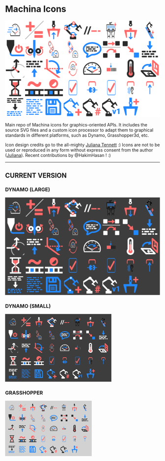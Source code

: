 # Machina Icons

![](svg_processor/contacts/MachinaIcons_Generic.png)

Main repo of Machina icons for graphics-oriented APIs. It includes the source SVG files and a custom icon processor to adapt them to graphical standards in different platforms, such as Dynamo, Grasshopper3d, etc.

Icon design credits go to the all-mighty [Juliana Tennett](https://github.com/JulianaTennett) :) Icons are not to be used or reproduced in any form without express consent from the author ([Juliana](https://github.com/JulianaTennett)). Recent contributions by @HakimHasan ! :)

---
## CURRENT VERSION

### DYNAMO (LARGE)
![](svg_processor/contacts/MachinaIcons_Dynamo_Large.png)

### DYNAMO (SMALL)
![](svg_processor/contacts/MachinaIcons_Dynamo_Small.png)

### GRASSHOPPER
![](svg_processor/contacts/MachinaIcons_Grasshopper.png)
